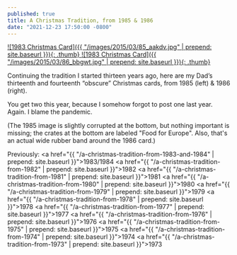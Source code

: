 ```yaml
---
published: true
title: A Christmas Tradition, from 1985 & 1986
date: "2021-12-23 17:50:00 -0800"
---
```


<a href="/images/2015/03/85_aakdv.jpg">
  ![1983 Christmas Card]({{ "/images/2015/03/85_aakdv.jpg" | prepend: site.baseurl }}){: .thumb}
</a>

<a href="/images/2015/03/86_bbgwt.jpg">
  ![1983 Christmas Card]({{ "/images/2015/03/86_bbgwt.jpg" | prepend: site.baseurl }}){: .thumb}
</a>

Continuing the tradition I started thirteen years ago, here are my Dad&rsquo;s thirteenth
and fourteenth
&ldquo;obscure&rdquo; Christmas cards, from 1985 (left) & 1986 (right).

You get two this year, because I somehow forgot to post one last year. Again. I blame the pandemic.

(The 1985 image is slightly corrupted at the bottom, but nothing important is missing; the crates
at the bottom are labeled "Food for Europe". Also, that's an actual wide rubber band around the
1986 card.)

Previously:
<a href="{{ "/a-christmas-tradition-from-1983-and-1984" | prepend: site.baseurl }}">1983/1984</a>
<a href="{{ "/a-christmas-tradition-from-1982" | prepend: site.baseurl }}">1982</a>
<a href="{{ "/a-christmas-tradition-from-1981" | prepend: site.baseurl }}">1981</a>
<a href="{{ "/a-christmas-tradition-from-1980" | prepend: site.baseurl }}">1980</a>
<a href="{{ "/a-christmas-tradition-from-1979" | prepend: site.baseurl }}">1979</a>
<a href="{{ "/a-christmas-tradition-from-1978" | prepend: site.baseurl }}">1978</a>
<a href="{{ "/a-christmas-tradition-from-1977" | prepend: site.baseurl }}">1977</a>
<a href="{{ "/a-christmas-tradition-from-1976" | prepend: site.baseurl }}">1976</a>
<a href="{{ "/a-christmas-tradition-from-1975" | prepend: site.baseurl }}">1975</a>
<a href="{{ "/a-christmas-tradition-from-1974" | prepend: site.baseurl }}">1974</a>
<a href="{{ "/a-christmas-tradition-from-1973" | prepend: site.baseurl }}">1973</a>
